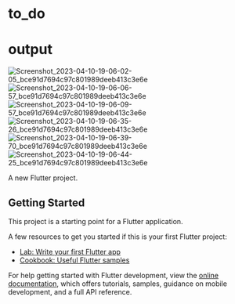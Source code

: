 # to_do
# output
![Screenshot_2023-04-10-19-06-02-05_bce91d7694c97c801989deeb413c3e6e](https://user-images.githubusercontent.com/104633827/230912224-da07ab5c-979d-46d8-9500-98b38e64cc75.jpg)
![Screenshot_2023-04-10-19-06-06-57_bce91d7694c97c801989deeb413c3e6e](https://user-images.githubusercontent.com/104633827/230912244-f169f8a8-2d4d-43b5-92be-8eaea6a92859.jpg)
![Screenshot_2023-04-10-19-06-09-57_bce91d7694c97c801989deeb413c3e6e](https://user-images.githubusercontent.com/104633827/230912264-30bb5262-7a01-4022-b299-c84c3786ec30.jpg)
![Screenshot_2023-04-10-19-06-35-26_bce91d7694c97c801989deeb413c3e6e](https://user-images.githubusercontent.com/104633827/230912283-a5530cbd-459c-4a24-8286-1c42a263cf35.jpg)
![Screenshot_2023-04-10-19-06-39-70_bce91d7694c97c801989deeb413c3e6e](https://user-images.githubusercontent.com/104633827/230912299-9688fecd-857c-48e4-9bd7-8c0ae31c560e.jpg)
![Screenshot_2023-04-10-19-06-44-25_bce91d7694c97c801989deeb413c3e6e](https://user-images.githubusercontent.com/104633827/230912324-b3cb9181-974e-4a6f-8218-9aaa2b2a5d8e.jpg)


A new Flutter project.

## Getting Started

This project is a starting point for a Flutter application.

A few resources to get you started if this is your first Flutter project:

- [Lab: Write your first Flutter app](https://docs.flutter.dev/get-started/codelab)
- [Cookbook: Useful Flutter samples](https://docs.flutter.dev/cookbook)

For help getting started with Flutter development, view the
[online documentation](https://docs.flutter.dev/), which offers tutorials,
samples, guidance on mobile development, and a full API reference.
